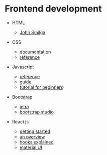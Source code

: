 # Frontend development

- HTML
  - [John Smilga](https://www.youtube.com/watch?v=mU6anWqZJcc)

- CSS
  - [documentation](https://devdocs.io/css/)
  - [reference](https://www.w3schools.com/cssref/)

- Javascript
  - [reference](https://developer.mozilla.org/en-US/docs/Web/JavaScript/Reference)
  - [guide](https://developer.mozilla.org/en-US/docs/Web/JavaScript/Guide?ref=hackr.io)
  - [tutorial for beginners](https://www.youtube.com/watch?v=W6NZfCO5SIk)

- Bootstrap
  - [intro](https://getbootstrap.com/docs/4.0/getting-started/introduction/)
  - [bootstrap studio](https://bootstrapstudio.io/)

- React.js
  - [getting started](https://reactjs.org/docs/getting-started.html)
  - [an overview](https://www.taniarascia.com/getting-started-with-react/)
  - [hooks explained](https://www.youtube.com/watch?v=TNhaISOUy6Q&ab_channel=Fireship)
  - [material UI](https://mui.com/)
